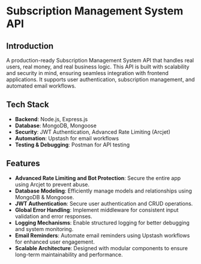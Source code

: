 # Subscription Management System API

## Introduction
A production-ready Subscription Management System API that handles real users, real money, and real business logic. This API is built with scalability and security in mind, ensuring seamless integration with frontend applications. It supports user authentication, subscription management, and automated email workflows.

## Tech Stack
- **Backend**: Node.js, Express.js  
- **Database**: MongoDB, Mongoose  
- **Security**: JWT Authentication, Advanced Rate Limiting (Arcjet)  
- **Automation**: Upstash for email workflows
- **Testing & Debugging**: Postman for API testing 

## Features
- **Advanced Rate Limiting and Bot Protection**: Secure the entire app using Arcjet to prevent abuse.  
- **Database Modeling**: Efficiently manage models and relationships using MongoDB & Mongoose.  
- **JWT Authentication**: Secure user authentication and CRUD operations.  
- **Global Error Handling**: Implement middleware for consistent input validation and error responses.  
- **Logging Mechanisms**: Enable structured logging for better debugging and system monitoring.  
- **Email Reminders**: Automate email reminders using Upstash workflows for enhanced user engagement.  
- **Scalable Architecture**: Designed with modular components to ensure long-term maintainability and performance.  

